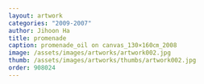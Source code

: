 ```yaml
---
layout: artwork
categories: "2009-2007"
author: Jihoon Ha
title: promenade
caption: promenade_oil on canvas_130×160㎝_2008
image: /assets/images/artworks/artwork002.jpg
thumb: /assets/images/artworks/thumbs/artwork002.jpg
order: 908024
---
```

